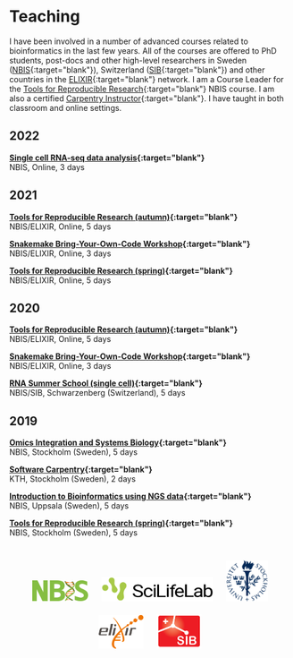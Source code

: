 # Teaching

I have been involved in a number of advanced courses related to bioinformatics
in the last few years. All of the courses are offered to PhD students, post-docs
and other high-level researchers in Sweden ([NBIS](https://nbis.se/){:target="blank"}),
Switzerland ([SIB](https://www.sib.swiss/){:target="blank"}) and other countries
in the [ELIXIR](https://elixir-europe.org/){:target="blank"} network. I am a
Course Leader for the [Tools for Reproducible Research](https://uppsala.instructure.com/courses/51980){:target="blank"}
NBIS course. I am also a certified [Carpentry Instructor](https://software-carpentry.org/){:target="blank"}.
I have taught in both classroom and online settings.

## 2022

**[Single cell RNA-seq data analysis](https://uppsala.instructure.com/courses/52011){:target="blank"}**
<br> NBIS, Online, 3 days

## 2021

**[Tools for Reproducible Research (autumn)](https://uppsala.instructure.com/courses/51980){:target="blank"}**
<br> NBIS/ELIXIR, Online, 5 days

**[Snakemake Bring-Your-Own-Code Workshop](https://uppsala.instructure.com/courses/52153){:target="blank"}**
<br> NBIS/ELIXIR, Online, 3 days

**[Tools for Reproducible Research (spring)](https://nbis-reproducible-research.readthedocs.io/en/course_2104/){:target="blank"}**
<br> NBIS/ELIXIR, Online, 5 days

## 2020

**[Tools for Reproducible Research (autumn)](https://nbis-reproducible-research.readthedocs.io/en/course_2010/){:target="blank"}**
<br> NBIS/ELIXIR, Online, 5 days

**[Snakemake Bring-Your-Own-Code Workshop](https://uppsala.instructure.com/courses/52153){:target="blank"}**
<br> NBIS/ELIXIR, Online, 3 days

**[RNA Summer School (single cell)](https://sib-swiss.github.io/SchoolRNA2020/){:target="blank"}**
<br> NBIS/SIB, Schwarzenberg (Switzerland), 5 days

## 2019

**[Omics Integration and Systems Biology](https://nbisweden.github.io/workshop_omics_integration/){:target="blank"}**
<br> NBIS, Stockholm (Sweden), 5 days

**[Software Carpentry](https://wikfeldt.github.io/2019-06-18-stockholm/){:target="blank"}**
<br> KTH, Stockholm (Sweden), 2 days

**[Introduction to Bioinformatics using NGS data](https://scilifelab.github.io/courses/ngsintro/1902/){:target="blank"}**
<br> NBIS, Uppsala (Sweden), 5 days

**[Tools for Reproducible Research (spring)](https://nbis-reproducible-research.readthedocs.io/en/course_1905/){:target="blank"}**
<br> NBIS, Stockholm (Sweden), 5 days

<br>

<center>
<img src="/assets/img/logo-nbis.svg" alt="NBIS" style="width:100px; padding:10px"/>
<img src="/assets/img/logo-scilife.png" alt="SciLife" style="width:200px; padding:10px"/>
<img src="/assets/img/logo-su.png" alt="Stockholm University" style="width:75px; padding:10px"/>
<img src="/assets/img/logo-elixir.png" alt="ELIXIR" style="width:80px; padding:10px"/>
<img src="/assets/img/logo-sib.png" alt="SIB" style="width:80px; padding:10px"/>
</center>

